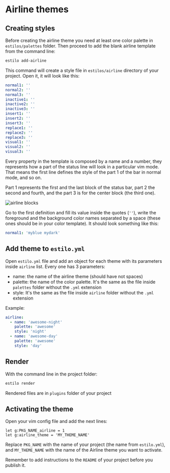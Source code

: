 # Airline themes

## Creating styles

Before creating the airline theme you need at least one color palette in
`estilos/palettes` folder. Then proceed to add the blank airline template from the
command line:

```sh
estilo add-airline
```

This command will create a style file in `estilos/airline` directory of your
project. Open it, it will look like this:

```yml
normal1: ''
normal2: ''
normal3: ''
inactive1: ''
inactive2: ''
inactive3: ''
insert1: ''
insert2: ''
insert3: ''
replace1: ''
replace2: ''
replace3: ''
visual1: ''
visual2: ''
visual3: ''
```

Every property in the template is composed by a name and a number, they
represents how a part of the status line will look in a particular vim mode.
That means the first line defines the style of the part 1 of the bar in normal
mode, and so on.

Part 1 represents the first and the last block of the status bar, part 2 the
second and fourth, and the part 3 is for the center block (the third one).

![airline blocks](https://cloud.githubusercontent.com/assets/829859/16402004/55f3682c-3ce9-11e6-8bd9-eaafbaaccb2e.png)

Go to the first definition and fill its value inside the quotes (`''`), write
the foreground and the background color names separated by a space (these ones
should be in your color template). It should look something like this:

```yml
normal1: 'myblue mydark'
```

## Add theme to `estilo.yml`

Open `estilo.yml` file and add an object for each theme with its parameters
inside `airline` list. Every one has 3 parameters:

- name: the name of the airline theme (should have not spaces)
- palette: the name of the color palette. It's the same as the file inside
  `palettes` folder without the `.yml` extension
- style: It's the same as the file inside `airline` folder without the `.yml`
  extension

Example:

```yml
airline:
  - name: 'awesome-night'
    palette: 'awesome'
    style: 'night'
  - name: 'awesome-day'
    palette: 'awesome'
    style: 'day'
```

## Render

With the command line in the project folder:

```sh
estilo render
```

Rendered files are in `plugins` folder of your project

## Activating the theme

Open your vim config file and add the next lines:

```vim
let g:PKG_NAME_airline = 1
let g:airline_theme = 'MY_THEME_NAME'
```

Replace `PKG_NAME` with the name of your project (the name from `estilo.yml`),
and `MY_THEME_NAME` with the name of the Airline theme you want to activate.

Remember to add instructions to the `README` of your project before you publish
it.
